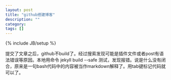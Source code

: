 ```yaml
---
layout: post
title: "github搭建博客"
description: ""
category: 
tags: []
---
```

{% include JB/setup %}

提交了文章之后，github不build了。经过搜索发现可能是插件文件或者post有语法错误等原因。本地用命令
	jekyll build --safe
测试，发现报错。说是什么没有闭合，原来是一句bash代码中的内容被当作markdown解释了。用tab键标记代码就可以了。
